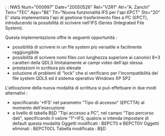  :  : NWS Num="000997" Date="20050526" Rel="V2R1" Atr="A. Zanchi" Tem="TEC" App="B£" Tit="Nuova funzionalità IFS per l'api £PCT" Sts="20"
E' stata implementata l'api di gestione trasferimento files a PC (£PCT), introducendo la possibilità
di scrivere nell'IFS iSeries (Integrated File System).

Questa implementazione offre le seguenti opportunità : 
- possibilità di scrivere in un file system più versatile e facilmente raggiungibile
- possibilità di scrivere nomi files con lunghezza superiore ai canonici 8+3 caratteri della QDLS
limitatamente ai campi video dell'api stessa
- prestazioni in scrittura più elevate
- soluzione di problemi di "lock" che si verificano per l'incompatibilità del file system QDLS ed
il sistema operativo Windows XP SP2

L'attivazione della nuova modalità di scrittura si può effettuare in due modi alternativi : 
- specificando '*IFS' nel parametro "Tipo di accesso" (£PCTTA) al momento dell'esecuzione
- a livello di tabella B§D "Tipi accesso a PC", nel campo "Tipo percorso dati", specificando il
valore "1"=IFS, qualora si intenda impostare di default questa modalità 
Oggetti modificati :  B£PCT0 e B£PCT0V
Oggetti eliminati :  B£PCT0CL
Tabella modificata :  B§D
